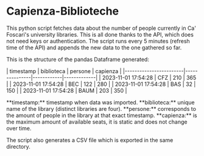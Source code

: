 # Capienza-Biblioteche
This python script fetches data about the number of people currently in Ca' Foscari's university libraries. This is all done thanks to the API, which does not need keys or authentication. The script runs every 5 minutes (refresh time of the API) and appends the new data to the one gathered so far. <p>
This is the structure of the pandas Dataframe generated: <p>
|   timestamp            |   biblioteca  |   persone  |   capienza  |
|------------------------|---------------|------------|-------------|
|   2023-11-01 17:54:28  |   CFZ         |   210      |   365       |
|   2023-11-01 17:54:28  |   BEC         |   122      |   280       |
|   2023-11-01 17:54:28  |   BAS         |   32       |   150       |
|   2023-11-01 17:54:28  |   BAUM        |   203      |   350       |
<p>
**timestamp:** timestamp when data was imported.
**biblioteca:** unique name of the library (distinct libraries are four).
**persone:** corresponds to the amount of people in the library at that exact timestamp.
**capienza:** is the maximum amount of available seats, it is static and does not change over time.

<p>
The script also generates a CSV file which is exported in the same directory.
